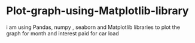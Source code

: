 # Plot-graph-using-Matplotlib-library
i am using Pandas, numpy , seaborn and Matplotlib libraries to plot the graph for month and interest paid for car load
